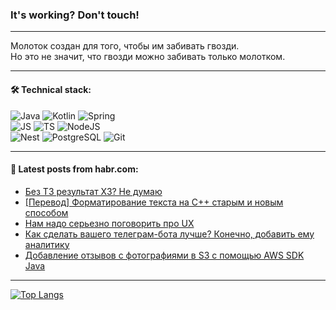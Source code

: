 ### It's working? Don't touch!

---
Молоток создан для того, чтобы им забивать гвозди. <br>
Но это не значит, что гвозди можно забивать только молотком.

---

#### 🛠️ Technical stack:

![Java](https://img.shields.io/badge/Java-informational?logo=Oracle&style=flat&logoColor=white&color=FF4500)
![Kotlin](https://img.shields.io/badge/Kotlin-informational?logo=Kotlin&style=flat&logoColor=white&color=774D97)
![Spring](https://img.shields.io/badge/SpringBoot-informational?logo=SpringBoot&style=flat&logoColor=white&color=6DB33F) <br>
![JS](https://img.shields.io/badge/JS-informational?logo=javaScript&style=flat&logoColor=black&color=F7Df1E)
![TS](https://img.shields.io/badge/TypeScript-informational?logo=typeScript&style=flat&logoColor=black&color=0667A8)
![NodeJS](https://img.shields.io/badge/NodeJS-informational?logo=node.js&style=flat&logoColor=white&color=70A760) <br>
![Nest](https://img.shields.io/badge/NestJS-informational?logo=NestJS&style=flat&logoColor=white&color=E0234E)
![PostgreSQL](https://img.shields.io/badge/PostgreSQL-informational?logo=PostgreSQL&style=flat&logoColor=white&color=DAA520)
![Git](https://img.shields.io/badge/Git-informational?logo=git&style=flat&logoColor=white&color=778899)

___

#### 💬 Latest posts from habr.com:

<!-- BLOG-POST-LIST:START -->
- [Без ТЗ результат ХЗ? Не думаю](https://habr.com/ru/articles/762908/?utm_source=habrahabr&utm_medium=rss&utm_campaign=762908)
- [[Перевод] Форматирование текста на C++ старым и новым способом](https://habr.com/ru/companies/ruvds/articles/761910/?utm_source=habrahabr&utm_medium=rss&utm_campaign=761910)
- [Нам надо серьезно поговорить про UX](https://habr.com/ru/articles/762824/?utm_source=habrahabr&utm_medium=rss&utm_campaign=762824)
- [Как сделать вашего телеграм-бота лучше? Конечно, добавить ему аналитику](https://habr.com/ru/companies/otus/articles/762768/?utm_source=habrahabr&utm_medium=rss&utm_campaign=762768)
- [Добавление отзывов с фотографиями в S3 с помощью AWS SDK Java](https://habr.com/ru/articles/762800/?utm_source=habrahabr&utm_medium=rss&utm_campaign=762800)
<!-- BLOG-POST-LIST:END -->

---
[![Top Langs](https://github-readme-stats-git-master-advtsetting-gmailcom.vercel.app/api/top-langs/?username=zloylis&langs_count=10&hide_title=false&title_color=e6edf3&size_weight=0.5&count_weight=0.5&layout=compact&hide_border=true&theme=dracula)](https://github.com/zloylis)

<!-- ![GitHub stats](https://github-readme-stats-git-master-advtsetting-gmailcom.vercel.app/api?username=zloylis&show_icons=true&hide_border=true&theme=dracula&hide_title=true&include_all_commits=true&count_private=true&hide=contribs&hide_rank=true) -->
